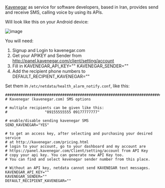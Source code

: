 [Kavenegar](https://www.kavenegar.com/) as service for software developers, based in Iran, provides send and receive SMS, calling voice by using its APIs.

Will look like this on your Android device:

![image](https://cloud.githubusercontent.com/assets/17090999/20034652/620b6100-a39b-11e6-96af-4f83b8e830e2.png)

You will need:

1. Signup and Login to kavenegar.com
2. Get your APIKEY and Sender from http://panel.kavenegar.com/client/setting/account
3. Fill in KAVENEGAR_API_KEY="" KAVENEGAR_SENDER=""
4. Add the recipient phone numbers to DEFAULT_RECIPIENT_KAVENEGAR=""

Set them in `/etc/netdata/health_alarm_notify.conf`, like this:

```
###############################################################################
# Kavenegar (kavenegar.com) SMS options

# multiple recipients can be given like this:
#                 "09155555555 09177777777"

# enable/disable sending kavenegar SMS
SEND_KAVENEGAR="YES"

# to get an access key, after selecting and purchasing your desired service
# at http://kavenegar.com/pricing.html
# login to your account, go to your dashboard and my account are
# https://panel.kavenegar.com/Client/setting/account from API Key
# copy your api key. You can generate new API Key too.
# You can find and select kevenegar sender number from this place.

# Without an API key, netdata cannot send KAVENEGAR text messages.
KAVENEGAR_API_KEY=""
KAVENEGAR_SENDER=""
DEFAULT_RECIPIENT_KAVENEGAR=""
```
